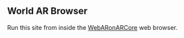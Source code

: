 ## World AR Browser

Run this site from inside the [WebARonARCore](https://github.com/google-ar/WebARonARCore) web browser.
